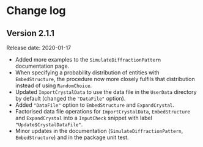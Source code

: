 # Change log

## Version 2.1.1

Release date: 2020-01-17

- Added more examples to the `SimulateDiffractionPattern` documentation page.
- When specifying a probability distribution of entities with `EmbedStructure`, the procedure now more closely fulfils that distribution instead of using `RandomChoice`.
- Updated `ImportCrystalData` to use the data file in the `UserData` directory by default (changed the `"DataFile"` option).
- Added `"DataFile"` option to `EmbedStructure` and `ExpandCrystal`.
- Factorised data file operations for `ImportCrystalData`, `EmbedStructure` and `ExpandCrystal` into a `InputCheck` snippet with label `"Update$CrystalDataFile"`.
- Minor updates in the documentation (`SimulateDiffractionPattern`, `EmbedStructure`) and in the package unit test.
